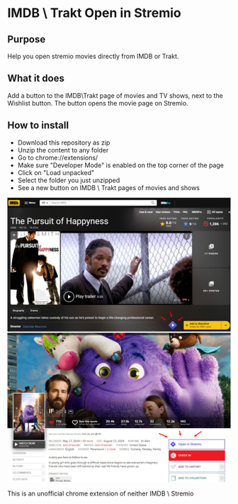 # IMDB \ Trakt Open in Stremio

## Purpose

Help you open stremio movies directly from IMDB or Trakt.

## What it does

Add a button to the IMDB\Trakt page of movies and TV shows, next to the Wishlist button. The button opens the movie page on Stremio.

## How to install

- Download this repository as zip
- Unzip the content to any folder
- Go to chrome://extensions/
- Make sure "Developer Mode" is enabled on the top corner of the page
-  Click on "Load unpacked" 
- Select the folder you just unzipped
- See a new button on IMDB \ Trakt pages of movies and shows

![Screenshot](screenshot-stremio-imdb.png)
![Screenshot](screenshot-stremio-trakt.png)

This is an unofficial chrome extension of neither IMDB \ Stremio